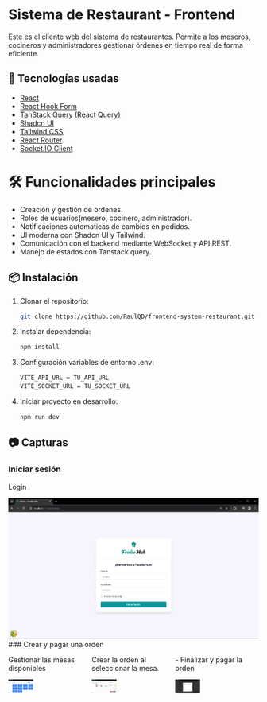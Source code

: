 # Sistema de Restaurant - Frontend

Este es el cliente web del sistema de restaurantes. Permite a los meseros, cocineros y administradores gestionar órdenes en tiempo real de forma eficiente.

## 🚀 Tecnologías usadas

- [React](https://react.dev/)
- [React Hook Form](https://react-hook-form.com/)
- [TanStack Query (React Query)](https://tanstack.com/query/latest)
- [Shadcn UI](https://ui.shadcn.dev/)
- [Tailwind CSS](https://tailwindcss.com/)
- [React Router](https://reactrouter.com/)
- [Socket.IO Client](https://socket.io/)

# 🛠️ Funcionalidades principales
- Creación y gestión de ordenes.
- Roles de usuarios(mesero, cocinero, administrador).
- Notificaciones automaticas de cambios en pedidos.
- UI moderna con Shadcn UI y Tailwind.
- Comunicación con el backend mediante WebSocket y API REST.
- Manejo de estados con Tanstack query.

## 📦 Instalación

1. Clonar el repositorio:

   ```bash
   git clone https://github.com/RaulQD/frontend-system-restaurant.git

   ```
2. Instalar dependencia:

   ```bash
   npm install
   ```
3. Configuración variables de entorno .env:
   
   ```bash
   VITE_API_URL = TU_API_URL
   VITE_SOCKET_URL = TU_SOCKET_URL
   ```
4. Iniciar proyecto en desarrollo:

   ```bash
   npm run dev
   ```

## 📷 Capturas 
### Iniciar sesión
<p> Login</p>
<img  src="./screenshots/login.webp" alt="login"/>
### Crear y pagar una orden
<div style="display: flex; justify-content: space-around; width:100%">                                                                  
   <div>
      <p>Gestionar las mesas disponibles</p>
      <img src="./screenshots/Gestion_de_mesas.webp" alt="Gestion de la mesas" width="30%" />
   </div>
   <div>
      <p>Crear la orden al seleccionar la mesa.</p>
      <img src="./screenshots/agregar_items.webp" alt="Agregar Items" width="30%" />
   </div>
   <div>
      <p> - Finalizar y pagar la orden</p>
      <img src="./screenshots/pagar_orden.webp" alt="Pagar Orden" width="30%" />
   </div>
</div>
